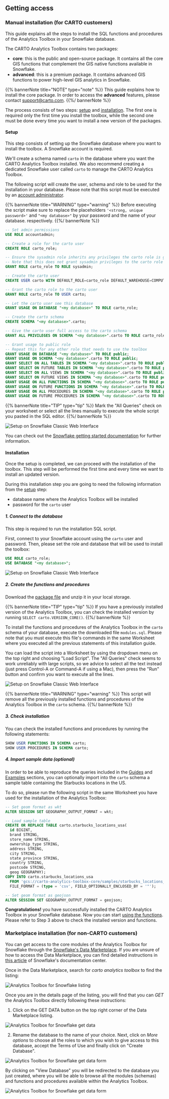 ## Getting access

### Manual installation (for CARTO customers)

This guide explains all the steps to install the SQL functions and procedures of the Analytics Toolbox in your Snowflake database.

The CARTO Analytics Toolbox contains two packages:
* **core**: this is the public and open-source package. It contains all the core GIS functions that complement the GIS native functions available in Snowflake.
* **advanced**: this is a premium package. It contains advanced GIS functions to power high-level GIS analytics in Snowflake.

{{% bannerNote title="NOTE" type="note" %}}
This guide explains how to install the core package. In order to access the **advanced** features, please contact support@carto.com.
{{%/ bannerNote %}}

The process consists of two steps: [setup](#setup) and [installation](#installation). The first one is required only the first time you install the toolbox, while the second one must be done every time you want to install a new version of the packages.

#### Setup

This step consists of setting up the Snowflake database where you want to install the toolbox. A Snowflake account is required.

We'll create a schema named `carto` in the database where you want the CARTO Analytics Toolbox installed. We also recommend creating a dedicated Snowflake user called `carto` to manage the CARTO Analytics Toolbox. 

The following script will create the user, schema and role to be used for the installation in your database. Please note that this script must be executed by an [account administrator](https://docs.snowflake.com/en/user-guide/security-access-control-considerations.html#using-the-accountadmin-role).

{{% bannerNote title="WARNING" type="warning" %}}
Before executing the script make sure to replace the placeholders `'<strong, unique password>'` and
`"<my database>"` by your password and the name of your database. respectively.
{{%/ bannerNote %}}

```sql
-- Set admin permissions
USE ROLE accountadmin;

-- Create a role for the carto user
CREATE ROLE carto_role;

-- Ensure the sysadmin role inherits any privileges the carto role is granted.
-- Note that this does not grant sysadmin privileges to the carto role
GRANT ROLE carto_role TO ROLE sysadmin;

-- Create the carto user
CREATE USER carto WITH DEFAULT_ROLE=carto_role DEFAULT_WAREHOUSE=COMPUTE_WH PASSWORD='<strong, unique password>';

-- Grant the carto role to the carto user
GRANT ROLE carto_role TO USER carto;

-- Let the carto user see this database
GRANT USAGE ON DATABASE "<my database>" TO ROLE carto_role;

-- Create the carto schema
CREATE SCHEMA "<my database>".carto;

-- Give the carto user full access to the carto schema
GRANT ALL PRIVILEGES ON SCHEMA "<my database>".carto TO ROLE carto_role;

-- Grant usage to public role
-- Repeat this for any other role that needs to use the toolbox
GRANT USAGE ON DATABASE "<my database>" TO ROLE public;
GRANT USAGE ON SCHEMA "<my database>".carto TO ROLE public;
GRANT SELECT ON ALL TABLES IN SCHEMA "<my database>".carto TO ROLE public;
GRANT SELECT ON FUTURE TABLES IN SCHEMA "<my database>".carto TO ROLE public;
GRANT SELECT ON ALL VIEWS IN SCHEMA "<my database>".carto TO ROLE public;
GRANT SELECT ON FUTURE VIEWS IN SCHEMA "<my database>".carto TO ROLE public;
GRANT USAGE ON ALL FUNCTIONS IN SCHEMA "<my database>".carto TO ROLE public;
GRANT USAGE ON FUTURE FUNCTIONS IN SCHEMA "<my database>".carto TO ROLE public;
GRANT USAGE ON ALL PROCEDURES IN SCHEMA "<my database>".carto TO ROLE public;
GRANT USAGE ON FUTURE PROCEDURES IN SCHEMA "<my database>".carto TO ROLE public;
```

{{% bannerNote title="TIP" type="tip" %}}
Mark the "All Queries" check on your worksheet or select all the lines manually to execute the whole script you pasted in the SQL editor.
{{%/ bannerNote %}}

![Setup on Snowflake Classic Web Interface](/img/analytics-toolbox-snowflake/setup.png)

You can check out the [Snowflake getting started documentation](https://docs.snowflake.com/en/user-guide-getting-started.html) for further information.

#### Installation

Once the setup is completed, we can proceed with the installation of the toolbox. This step will be performed the first time and every time we want to install an updated version.

During this installation step you are going to need the following information from the [setup](#setup) step:
* database name where the Analytics Toolbox will be installed
* password for the `carto` user

##### 1. Connect to the database

This step is required to run the installation SQL script. 

First, connect to your Snowflake account using the `carto` user and password. Then, please set the role and database that will be used to install the toolbox:

```sql
USE ROLE carto_role;
USE DATABASE "<my database>";
```

![Setup on Snowflake Classic Web Interface](/img/analytics-toolbox-snowflake/install1.png)

##### 2. Create the functions and procedures

Download the [package file](https://storage.googleapis.com/carto-analytics-toolbox-core/snowflake/carto-analytics-toolbox-core-snowflake-latest.zip) and unzip it in your local storage.

{{% bannerNote title="TIP" type="tip" %}}
If you have a previously installed version of the Analytics Toolbox, you can check the installed version by running `SELECT carto.VERSION_CORE()`.
{{%/ bannerNote %}}

To install the functions and procedures of the Analytics Toolbox in the `carto` schema of your database, execute the downloaded file `modules.sql`. Please note that you must execute this file's commands in the same Worksheet where you executed all the previous statements of this installation guide. 

You can load the script into a Worksheet by using the dropdown menu on the top right and choosing "Load Script". The "All Queries" check seems to work unreliably with large scripts, so we advice to select all the text instead (just press Control-A or Command-A if using a Mac), then press the "Run" button and confirm you want to execute all the lines.

![Setup on Snowflake Classic Web Interface](/img/analytics-toolbox-snowflake/install2.png)

{{% bannerNote title="WARNING" type="warning" %}}
This script will remove all the previously installed functions and procedures of the Analytics Toolbox in the `carto` schema.
{{%/ bannerNote %}}


##### 3. Check installation

You can check the installed functions and procedures by running the following statements:

```sql
SHOW USER FUNCTIONS IN SCHEMA carto;
SHOW USER PROCEDURES IN SCHEMA carto;
```

##### 4. Import sample data (optional)

In order to be able to reproduce the queries included in the [Guides](../../guides) and [Examples](../../examples) sections, you can optionally import into the `carto` schema a sample table containing the Starbucks locations in the US. 

To do so, please run the following script in the same Worksheet you have used for the installation of the Analytics Toolbox:

```sql
-- Set geom format as wkt
ALTER SESSION SET GEOGRAPHY_OUTPUT_FORMAT = wkt;

-- Load sample table
CREATE OR REPLACE TABLE carto.starbucks_locations_usa(
  id BIGINT,
  brand STRING,
  store_name STRING,
  ownership_type STRING,
  address STRING,
  city STRING,
  state_province STRING,
  country STRING,
  postcode STRING,
  geog GEOGRAPHY);
COPY INTO carto.starbucks_locations_usa
  FROM 'gcs://carto-analytics-toolbox-core/samples/starbucks_locations_usa.csv'
  FILE_FORMAT = (type = 'csv', FIELD_OPTIONALLY_ENCLOSED_BY = '"');

-- Set geom format as geojson
ALTER SESSION SET GEOGRAPHY_OUTPUT_FORMAT = geojson;
```


**Congratulations!** you have successfully installed the CARTO Analytics Toolbox in your Snowflake database. Now you can start [using the functions](/analytics-toolbox-snowflake/sql-reference/overview/). Please refer to Step 3 above to check the installed version and functions.


### Marketplace installation (for non-CARTO customers)

You can get access to the core modules of the Analytics Toolbox for Snowflake through the [Snowflake's Data Marketplace](https://www.snowflake.com/datasets/carto-analytics-toolbox). If you are unsure of how to access the Data Marketplace, you can find detailed instructions in [this article](https://docs.snowflake.com/en/user-guide/data-marketplace-intro.html#how-do-i-access-the-snowflake-data-marketplace-to-browse-listings) of Snowflake's documentation center.

Once in the Data Marketplace, search for _carto analytics toolbox_ to find the listing:

![Analytics Toolbox for Snowflake listing](/img/sf-analytics-toolbox/sf-datamarketplace-step1.png)

Once you are in the details page of the listing, you will find that you can _GET_ the Analytics Toolbox directly following these instructions:


1. Click on the GET DATA button on the top right corner of the Data Marketplace listing.

![Analytics Toolbox for Snowflake get data](/img/sf-analytics-toolbox/sf-datamarketplace-step2-get.png)

2. Rename the database to the name of your choice. Next, click on _More options_ to choose all the roles to which you wish to give access to this database, accept the Terms of Use and finally click on "Create Database".

![Analytics Toolbox for Snowflake get data form](/img/sf-analytics-toolbox/sf-datamarketplace-step3-get.png)

By clicking on "View Database" you will be redirected to the database you just created, where you will be able to browse all the modules (schemas) and functions and procedures available within the Analytics Toolbox.

![Analytics Toolbox for Snowflake get data form](/img/sf-analytics-toolbox/sf-datamarketplace-step5-get.png)



<style>
.highlight {
  position: relative;
}
.highlight-copy-btn {
  position: absolute;
  top: 7px;
  right: 7px;
  border: 0;
  border-radius: 4px;
  padding: 1px;
  font-size: 0.7em;
  line-height: 1.8;
  color: #fff;
  background-color: #777;
  min-width: 55px;
  text-align: center;
}
.highlight-copy-btn:hover {
  background-color: #666;
}
</style>
<script>
(function() {
  'use strict';

  if(!document.queryCommandSupported('copy')) {
    return;
  }

  function flashCopyMessage(el, msg) {
    el.textContent = msg;
    setTimeout(function() {
      el.textContent = "Copy";
    }, 1000);
  }

  function selectText(node) {
    var selection = window.getSelection();
    var range = document.createRange();
    range.selectNodeContents(node);
    selection.removeAllRanges();
    selection.addRange(range);
    return selection;
  }

  function addCopyButton(containerEl) {
    var copyBtn = document.createElement("button");
    copyBtn.className = "highlight-copy-btn";
    copyBtn.textContent = "Copy";

    var codeEl = containerEl.getElementsByClassName('language-sql')[0];
    copyBtn.addEventListener('click', function() {
      try {
        var selection = selectText(codeEl);
        document.execCommand('copy');
        selection.removeAllRanges();

        flashCopyMessage(copyBtn, 'Copied!')
      } catch(e) {
        console && console.log(e);
        flashCopyMessage(copyBtn, 'Failed :\'(')
      }
    });

    containerEl.appendChild(copyBtn);
  }

  // Add copy button to code blocks
  var highlightBlocks = document.getElementsByClassName('highlight');
  Array.prototype.forEach.call(highlightBlocks, addCopyButton);
})();
</script>
